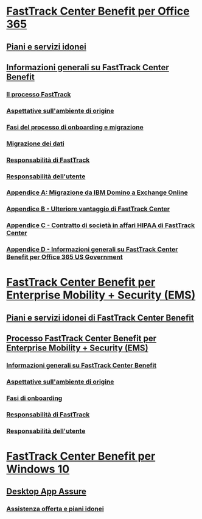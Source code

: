 # [FastTrack Center Benefit per Office 365](O365-fasttrack-benefit-for-office-365.md)
## [Piani e servizi idonei](O365-eligible-services-and-plans.md)
## [Informazioni generali su FastTrack Center Benefit](O365-fasttrack-benefit-overview.md)
### [Il processo FastTrack](O365-fasttrack-process.md)
### [Aspettative sull'ambiente di origine](O365-source-environment-expectations.md)
### [Fasi del processo di onboarding e migrazione](O365-onboarding-and-migration.md)
### [Migrazione dei dati](O365-data-migration.md)
### [Responsabilità di FastTrack](O365-fasttrack-responsibilities.md)
### [Responsabilità dell'utente](O365-your-responsibilities.md)
### [Appendice A: Migrazione da IBM Domino a Exchange Online](O365-from-ibm-domino-to-exchange-online.md)
### [Appendice B - Ulteriore vantaggio di FastTrack Center](O365-fasttrack-additional-benefits.md)
### [Appendice C - Contratto di società in affari HIPAA di FastTrack Center](O365-hipaa-business-associate-agreement.md)
### [Appendice D - Informazioni generali su FastTrack Center Benefit per Office 365 US Government](US-Gov-appendix-overview.md)
# [FastTrack Center Benefit per Enterprise Mobility + Security (EMS)](https://docs.microsoft.com/en-us/enterprise-mobility-security/Solutions/enterprise-mobility-fasttrack-program?toc=/fasttrack/fasttrack/toc.json)
## [Piani e servizi idonei di FastTrack Center Benefit](https://docs.microsoft.com/en-us/enterprise-mobility-security/Solutions/fasttrack-center-benefit-for-enterprise-mobility-suite-ems?toc=/fasttrack/fasttrack/toc.json)
## [Processo FastTrack Center Benefit per Enterprise Mobility + Security (EMS)](https://docs.microsoft.com/en-us/enterprise-mobility-security/Solutions/fasttrack-center-benefit-process-for-enterprise-mobility-suite-ems?toc=/fasttrack/fasttrack/toc.json)
### [Informazioni generali su FastTrack Center Benefit](https://docs.microsoft.com/en-us/enterprise-mobility-security/Solutions/fasttrack-center-benefit-process-for-ems-overview?toc=/fasttrack/fasttrack/toc.json)
### [Aspettative sull'ambiente di origine](https://docs.microsoft.com/en-us/enterprise-mobility-security/Solutions/fasttrack-center-benefit-process-for-ems-environment-expectations?toc=/fasttrack/fasttrack/toc.json)
### [Fasi di onboarding](https://docs.microsoft.com/en-us/enterprise-mobility-security/Solutions/fasttrack-center-benefit-process-for-ems-phases?toc=/fasttrack/fasttrack/toc.json)
### [Responsabilità di FastTrack](https://docs.microsoft.com/en-us/enterprise-mobility-security/Solutions/fasttrack-center-benefit-process-for-ems-fasttrack-responsibilities?toc=/fasttrack/fasttrack/toc.json)
### [Responsabilità dell'utente](https://docs.microsoft.com/en-us/enterprise-mobility-security/Solutions/fasttrack-center-benefit-process-for-ems-your-responsibilities?toc=/fasttrack/fasttrack/toc.json)
# [FastTrack Center Benefit per Windows 10](Win-10-fasttrack-benefit-for-Windows-10.md)
## [Desktop App Assure](Win-10-desktop-app-assure.md)
### [Assistenza offerta e piani idonei](Win-10-daa-assistance-offered-and-plans.md)
